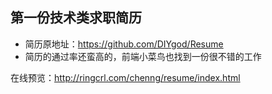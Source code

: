 第一份技术类求职简历
---
- 简历原地址：<https://github.com/DIYgod/Resume>
- 简历的通过率还蛮高的，前端小菜鸟也找到一份很不错的工作

在线预览：<http://ringcrl.com/chenng/resume/index.html>